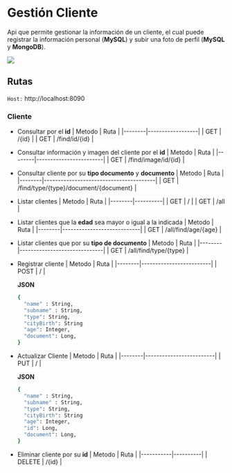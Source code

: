 
# Gestión Cliente

Api que permite gestionar la información de un cliente, el cual puede registrar la
información personal (**MySQL**) y subir una foto de perfil (**MySQL** y **MongoDB**).




<img src="https://lh3.googleusercontent.com/6IKtWsR8q2GcMXHsd5pLO6jTObac9GtNwht0tFhoAtNQVtbMV2y-nLAZA5_0daCfAmo4dKR5UlBuUt9SCINa7Yci9G2wa3S06mMo_-yrzx2DfYn-FZLDExi53OtkSNWrX3WvVnZ125bQRK-iIrSRA3ewhN-lwEp-hLeqYOqDCw7IetenEKik0HkyDuk-84jfE6KpqdkamgxVudaNkqw7WQcBaetK9CJixCsibKwrjjWXhKSA36vtzApjbdkdKq_PlcIBMlusq4K2tLyKFPSAJpaMl9OekKHXb6Udvr22JaJwYzEYigqx7-ju5DrdW6YC_bwvBPO_WCZJ1KGM1KjZt6YLXSJTSLcAHXVn53hCldjKPpcJbkuoP4L8SMLnCtm6SV47g7kCgMpMTMoffzpKLQq9Q63BSvlV2OCxbo1JfVZ0wXqHsC9c2uTA9D6o4Y46LF1uXqTpfxR9O2RkWYGZd2aJPaz1FbaQW7PgSSyOanmnvvtgPdVm5KIKvFBhvoTOnSmBfN02FtrQY_GmOX-0RvR959OYf-1uLe3roNFGF4f2mPlEtz6Vk3D6DyZY5erYEpLif4HoHPciT0auhGWoGaFVS6iVgNlnM6ZJ7UQyABbPK8BIjHwUqZS6O8wezdV5T1lyZNz6os4-rWc8vSFHChsEvGJsYdESun_sDwy3ML6QSFWHY1nUVVsPnYkcN7bHDJyxQwH0QGY4sCk68V8BKGE=w1021-h531-no?authuser=0">

## Rutas

`Host:` http://localhost:8090

### Cliente

- Consultar por el **id**
  | Metodo | Ruta             |
  |--------|------------------|
  | GET    |  /{id}           |
  | GET    |  /find/id/{id}   |

- Consultar información y imagen del cliente por el **id**
  | Metodo | Ruta                   |
  |--------|------------------------|
  | GET    |  /find/image/id/{id}   |

- Consultar cliente por su **tipo documento** y **documento**
  | Metodo | Ruta                                   |
  |--------|----------------------------------------|
  | GET    | /find/type/{type}/document/{document}  |

- Listar clientes
  | Metodo | Ruta     |
  |--------|----------|
  | GET    |    /     |
  | GET    |   /all   |

- Listar clientes que la **edad** sea mayor o igual a la indicada
  | Metodo | Ruta                       |
  |--------|----------------------------|
  | GET    |    /all/find/age/{age}     |

- Listar clientes que por su **tipo de documento**
  | Metodo | Ruta                         |
  |--------|------------------------------|
  | GET    |    /all/find/type/{type}     | 
  
- Registrar cliente
  | Metodo | Ruta                    |
  |--------|-------------------------|
  | POST   | /                       |

  **JSON**
  ```sh
  {
    "name" : String,
    "subname" : String,
    "type": String,
    "cityBirth": String
    "age": Integer,
    "document": Long,  
  }
  ```

- Actualizar Cliente
  | Metodo | Ruta                    |
  |--------|-------------------------|
  | PUT    | /                       |

  **JSON**
  ```sh
  {
    "name" : String,
    "subname" : String,
    "type": String,
    "cityBirth": String
    "age": Integer,
    "id": Long,
    "document": Long,  
  }
  ```

- Eliminar cliente por su **id**
  | Metodo    | Ruta     |
  |-----------|----------|
  | DELETE    |  /{id}   |
